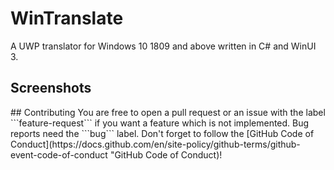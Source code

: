 # WinTranslate
A UWP translator for Windows 10 1809 and above written in C# and WinUI 3.
## Screenshots
<null>
## Contributing
You are free to open a pull request or an issue with the label ```feature-request``` if you want a feature which is not implemented. Bug reports need the ```bug``` label. Don't forget to follow the [GitHub Code of Conduct](https://docs.github.com/en/site-policy/github-terms/github-event-code-of-conduct "GitHub Code of Conduct)!
